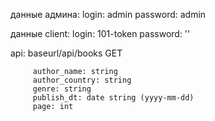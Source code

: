 данные админа:
   login: admin
   password: admin

данные client:
   login: 101-token
   password: ''


api:
   baseurl/api/books GET

         author_name: string
         author_country: string
         genre: string
         publish_dt: date string (yyyy-mm-dd)
         page: int

